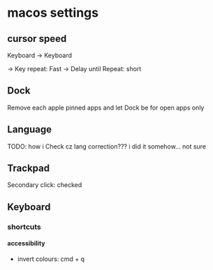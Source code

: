 # macos settings

## cursor speed
Keyboard -> Keyboard

-> Key repeat: Fast
-> Delay until Repeat: short


## Dock
Remove each apple pinned apps and let Dock be for open apps only


## Language
TODO: how i Check cz lang correction??? i did it somehow... not sure


## Trackpad
Secondary click: checked


## Keyboard
### shortcuts
#### accessibility
- invert colours: cmd + q